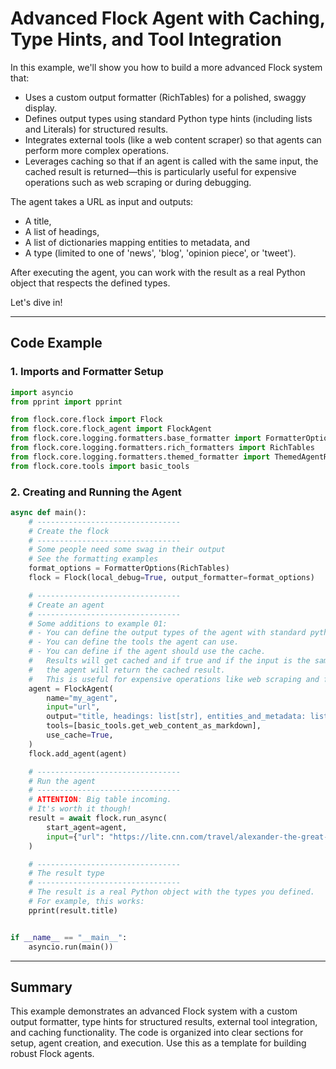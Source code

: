 
# Advanced Flock Agent with Caching, Type Hints, and Tool Integration

In this example, we'll show you how to build a more advanced Flock system that:

- Uses a custom output formatter (RichTables) for a polished, swaggy display.
- Defines output types using standard Python type hints (including lists and Literals) for structured results.
- Integrates external tools (like a web content scraper) so that agents can perform more complex operations.
- Leverages caching so that if an agent is called with the same input, the cached result is returned—this is particularly useful for expensive operations such as web scraping or during debugging.

The agent takes a URL as input and outputs:

- A title,
- A list of headings,
- A list of dictionaries mapping entities to metadata, and
- A type (limited to one of 'news', 'blog', 'opinion piece', or 'tweet').

After executing the agent, you can work with the result as a real Python object that respects the defined types.

Let's dive in!

---

## Code Example

### 1. Imports and Formatter Setup

```python
import asyncio
from pprint import pprint

from flock.core.flock import Flock
from flock.core.flock_agent import FlockAgent
from flock.core.logging.formatters.base_formatter import FormatterOptions
from flock.core.logging.formatters.rich_formatters import RichTables
from flock.core.logging.formatters.themed_formatter import ThemedAgentResultFormatter
from flock.core.tools import basic_tools
```

### 2. Creating and Running the Agent

```python
async def main():
    # --------------------------------
    # Create the flock
    # --------------------------------
    # Some people need some swag in their output
    # See the formatting examples
    format_options = FormatterOptions(RichTables)
    flock = Flock(local_debug=True, output_formatter=format_options)

    # --------------------------------
    # Create an agent
    # --------------------------------
    # Some additions to example 01:
    # - You can define the output types of the agent with standard python type hints.
    # - You can define the tools the agent can use.
    # - You can define if the agent should use the cache.
    #   Results will get cached and if true and if the input is the same as before,
    #   the agent will return the cached result.
    #   This is useful for expensive operations like web scraping and for debugging.
    agent = FlockAgent(
        name="my_agent",
        input="url",
        output="title, headings: list[str], entities_and_metadata: list[dict[str, str]], type:Literal['news', 'blog', 'opinion piece', 'tweet']",
        tools=[basic_tools.get_web_content_as_markdown],
        use_cache=True,
    )
    flock.add_agent(agent)

    # --------------------------------
    # Run the agent
    # --------------------------------
    # ATTENTION: Big table incoming.
    # It's worth it though!
    result = await flock.run_async(
        start_agent=agent,
        input={"url": "https://lite.cnn.com/travel/alexander-the-great-macedon-persian-empire-darius/index.html"},
    )

    # --------------------------------
    # The result type
    # --------------------------------
    # The result is a real Python object with the types you defined.
    # For example, this works:
    pprint(result.title)


if __name__ == "__main__":
    asyncio.run(main())
```

---

## Summary

This example demonstrates an advanced Flock system with a custom output formatter, type hints for structured results, external tool integration, and caching functionality. The code is organized into clear sections for setup, agent creation, and execution. Use this as a template for building robust Flock agents.
